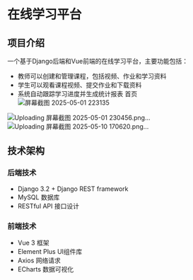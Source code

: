 # 在线学习平台

## 项目介绍

一个基于Django后端和Vue前端的在线学习平台，主要功能包括：

- 教师可以创建和管理课程，包括视频、作业和学习资料
- 学生可以观看课程视频、提交作业和下载资料
- 系统自动跟踪学习进度并生成统计报表
  首页
![屏幕截图 2025-05-01 223135](https://github.com/user-attachments/assets/9699138f-ab1f-439d-94c9-8ca1d908bb88)

![Uploading 屏幕截图 2025-05-01 230456.png…]()
![Uploading 屏幕截图 2025-05-10 170620.png…]()

## 技术架构

### 后端技术
- Django 3.2 + Django REST framework
- MySQL 数据库
- RESTful API 接口设计

### 前端技术
- Vue 3 框架
- Element Plus UI组件库
- Axios 网络请求
- ECharts 数据可视化
